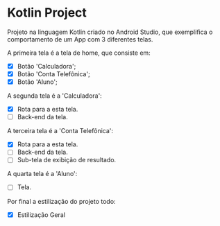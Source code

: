 # Kotlin Project

Projeto na linguagem Kotlin criado no Android Studio, que exemplifica o comportamento de um App com 3 diferentes telas.

A primeira tela é a tela de home, que consiste em:
- [x] Botão 'Calculadora';
- [x] Botão 'Conta Telefônica';
- [x] Botão 'Aluno';

A segunda tela é a 'Calculadora':
- [x] Rota para a esta tela.
- [ ] Back-end da tela.

A terceira tela é a 'Conta Telefônica':
- [x] Rota para a esta tela.
- [ ] Back-end da tela.
- [ ] Sub-tela de exibição de resultado.

A quarta tela é a 'Aluno':
- [ ] Tela.

Por final a estilização do projeto todo:
- [x] Estilização Geral

